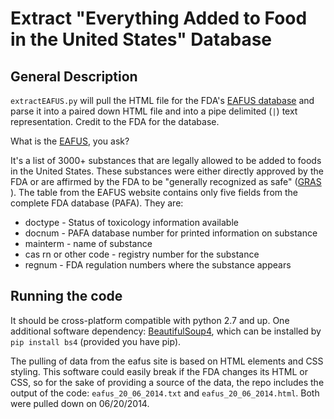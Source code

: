 Extract "Everything Added to Food in the United States" Database
======================================

## General Description ##

`extractEAFUS.py` will pull the HTML file for the FDA's [EAFUS database](http://www.accessdata.fda.gov/scripts/fcn/fcnNavigation.cfm?rpt=eafusListing) and parse it into a paired down HTML file and into a pipe delimited (`|`) text representation.  Credit to the FDA for the database.

What is the [EAFUS](http://www.fda.gov/Food/IngredientsPackagingLabeling/ucm115326.htm), you ask?

It's a list of 3000+ substances that are legally allowed to be added to foods in the United States.  These substances were either directly approved by the FDA or are affirmed by the FDA to be "generally	recognized as safe" ([GRAS](http://www.fda.gov/food/ingredientspackaginglabeling/gras/default.htm)
). The table from the EAFUS website contains only five fields from the complete FDA database (PAFA).  They are:

- doctype - Status of toxicology information available
- docnum - PAFA database number for printed information on substance
- mainterm - name of substance
- cas rn or other code - registry number for the substance
- regnum - FDA regulation numbers where the substance appears 
		
## Running the code ##

It should be cross-platform compatible with python 2.7 and up.  One additional software dependency: [BeautifulSoup4](http://www.crummy.com/software/BeautifulSoup/), which can be installed by `pip install bs4` (provided you have pip).

The pulling of data from the eafus site is based on HTML elements and CSS styling.  This software could easily break if the FDA changes its HTML or CSS, so for the sake of providing a source of the data, the repo includes the output of the code: `eafus_20_06_2014.txt` and `eafus_20_06_2014.html`.  Both were pulled down on 06/20/2014.
